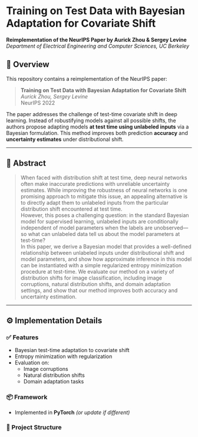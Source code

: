 # Training on Test Data with Bayesian Adaptation for Covariate Shift

**Reimplementation of the NeurIPS Paper by Aurick Zhou & Sergey Levine**  
*Department of Electrical Engineering and Computer Sciences, UC Berkeley*

## 📌 Overview

This repository contains a reimplementation of the NeurIPS paper:

> **Training on Test Data with Bayesian Adaptation for Covariate Shift**  
> *Aurick Zhou, Sergey Levine*  
> NeurIPS 2022

The paper addresses the challenge of test-time covariate shift in deep learning. Instead of robustifying models against all possible shifts, the authors propose adapting models **at test time using unlabeled inputs** via a Bayesian formulation. This method improves both prediction **accuracy** and **uncertainty estimates** under distributional shift.

---

## 🧠 Abstract

> When faced with distribution shift at test time, deep neural networks often make inaccurate predictions with unreliable uncertainty estimates. While improving the robustness of neural networks is one promising approach to mitigate this issue, an appealing alternative is to directly adapt them to unlabeled inputs from the particular distribution shift encountered at test time.  
> However, this poses a challenging question: in the standard Bayesian model for supervised learning, unlabeled inputs are conditionally independent of model parameters when the labels are unobserved—so what can unlabeled data tell us about the model parameters at test-time?  
> In this paper, we derive a Bayesian model that provides a well-defined relationship between unlabeled inputs under distributional shift and model parameters, and show how approximate inference in this model can be instantiated with a simple regularized entropy minimization procedure at test-time. We evaluate our method on a variety of distribution shifts for image classification, including image corruptions, natural distribution shifts, and domain adaptation settings, and show that our method improves both accuracy and uncertainty estimation.

---

## ⚙️ Implementation Details

### ✅ Features
- Bayesian test-time adaptation to covariate shift
- Entropy minimization with regularization
- Evaluation on:
  - Image corruptions
  - Natural distribution shifts
  - Domain adaptation tasks

### 📦 Framework
- Implemented in **PyTorch** *(or update if different)*

### 📁 Project Structure
